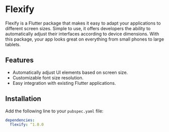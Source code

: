 # Flexify

Flexify is a Flutter package that makes it easy to adapt your applications to different screen sizes. Simple to use, it offers developers the ability to automatically adjust their interfaces according to device dimensions. With this package, your app looks great on everything from small phones to large tablets.

## Features

- Automatically adjust UI elements based on screen size.
- Customizable font size resolution.
- Easy integration with existing Flutter applications.

## Installation

Add the following line to your `pubspec.yaml` file:

```yaml
dependencies:
  flexify: ^1.0.0
